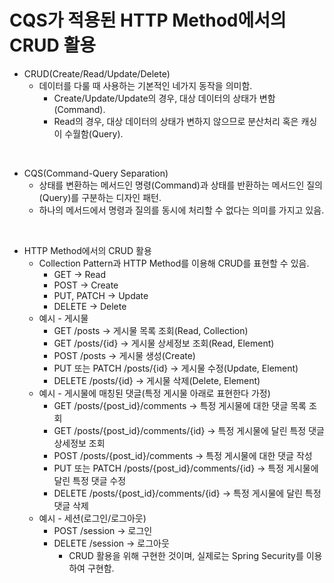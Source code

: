 # CQS가 적용된 HTTP Method에서의 CRUD 활용

* CRUD(Create/Read/Update/Delete)
  * 데이터를 다룰 때 사용하는 기본적인 네가지 동작을 의미함.
    * Create/Update/Update의 경우, 대상 데이터의 상태가 변함(Command).
    * Read의 경우, 대상 데이터의 상태가 변하지 않으므로 분산처리 혹은 캐싱이 수월함(Query).

<br>

* CQS(Command-Query Separation)
  * 상태를 변환하는 메서드인 명령(Command)과 상태를 반환하는 메서드인 질의(Query)를 구분하는 디자인 패턴.
  * 하나의 메서드에서 명령과 질의를 동시에 처리할 수 없다는 의미를 가지고 있음.

<br>

* HTTP Method에서의 CRUD 활용
  * Collection Pattern과 HTTP Method를 이용해 CRUD를 표현할 수 있음.
    * GET -> Read
    * POST -> Create
    * PUT, PATCH -> Update
    * DELETE -> Delete
  * 예시 - 게시물
    * GET /posts -> 게시물 목록 조회(Read, Collection)
    * GET /posts/{id} -> 게시물 상세정보 조회(Read, Element)
    * POST /posts -> 게시물 생성(Create)
    * PUT 또는 PATCH /posts/{id} -> 게시물 수정(Update, Element)
    * DELETE /posts/{id} -> 게시물 삭제(Delete, Element)
  * 예시 - 게시물에 매칭된 댓글(특정 게시물 아래로 표현한다 가정)
    * GET /posts/{post_id}/comments -> 특정 게시물에 대한 댓글 목록 조회
    * GET /posts/{post_id}/comments/{id} -> 특정 게시물에 달린 특정 댓글 상세정보 조회
    * POST /posts/{post_id}/comments -> 특정 게시물에 대한 댓글 작성
    * PUT 또는 PATCH /posts/{post_id}/comments/{id} -> 특정 게시물에 달린 특정 댓글 수정
    * DELETE /posts/{post_id}/comments/{id} -> 특정 게시물에 달린 특정 댓글 삭제
  * 예시 - 세션(로그인/로그아웃)
    * POST /session -> 로그인
    * DELETE /session -> 로그아웃
      * CRUD 활용을 위해 구현한 것이며, 실제로는 Spring Security를 이용하여 구현함.
